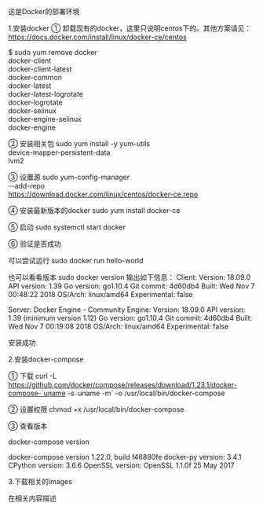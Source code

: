 这是Docker的部署环境

1.安装docker
① 卸载现有的docker，这里只说明centos下的。其他方案请见：https://docs.docker.com/install/linux/docker-ce/centos

$ sudo yum remove docker \
                  docker-client \
                  docker-client-latest \
                  docker-common \
                  docker-latest \
                  docker-latest-logrotate \
                  docker-logrotate \
                  docker-selinux \
                  docker-engine-selinux \
                  docker-engine

② 安装相关包
sudo yum install -y yum-utils \
  device-mapper-persistent-data \
  lvm2


③ 设置源
sudo yum-config-manager \
    --add-repo \
    https://download.docker.com/linux/centos/docker-ce.repo


④ 安装最新版本的docker
sudo yum install docker-ce

⑤ 启动
sudo systemctl start docker

⑥ 验证是否成功

可以尝试运行
sudo docker run hello-world

也可以看看版本
sudo docker version
输出如下信息：
Client:
 Version:           18.09.0
 API version:       1.39
 Go version:        go1.10.4
 Git commit:        4d60db4
 Built:             Wed Nov  7 00:48:22 2018
 OS/Arch:           linux/amd64
 Experimental:      false

Server: Docker Engine - Community
 Engine:
  Version:          18.09.0
  API version:      1.39 (minimum version 1.12)
  Go version:       go1.10.4
  Git commit:       4d60db4
  Built:            Wed Nov  7 00:19:08 2018
  OS/Arch:          linux/amd64
  Experimental:     false

安装成功



2.安装docker-compose

① 下载
curl -L https://github.com/docker/compose/releases/download/1.23.1/docker-compose-`uname -s`-`uname -m` -o /usr/local/bin/docker-compose


② 设置权限
chmod +x /usr/local/bin/docker-compose

③ 查看版本

docker-compose version

docker-compose version 1.22.0, build f46880fe
docker-py version: 3.4.1
CPython version: 3.6.6
OpenSSL version: OpenSSL 1.1.0f  25 May 2017



3.下载相关的images

在相关内容描述
